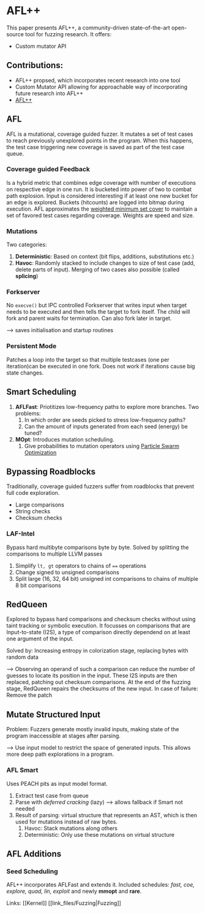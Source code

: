 # AFL++

This paper presents AFL++, a community-driven state-of-the-art open-source tool for fuzzing research. It offers: 

- Custom mutator API 


## Contributions: 
- AFL++ propsed, which incorporates recent research into one tool 
- Custom Mutator API allowing for approachable way of incorporating future research into AFL++
- [AFL++](https://github.com/AFLplusplus)
  
## AFL 
AFL is a mutational, coverage guided fuzzer. It mutates a set of test cases to reach previously unexplored points in the program.
When this happens, the test case triggering new coverage is saved as part of the test case queue.

### Coverage guided Feedback

Is a hybrid metric that combines edge coverage with number of executions on respective edge in one run. It is bucketed into power of two to combat path explosion. 
Input is considered interesting if at least one new bucket for an edge is explored. Buckets (hitcounts) are logged into bitmap during execution. AFL approximates
the [weighted minimum set cover](https://en.wikipedia.org/wiki/Set_cover_problem) to maintain a set of favored test cases regarding coverage. Weights are speed and size.

### Mutations

Two categories: 

1. **Deterministic**: Based on context (bit flips, additions, substitutions etc.)
2. **Havoc**: Randomly stacked to include changes to size of test case (add, delete parts of input). Merging of two cases also possible (called **splicing**)

### Forkserver

No ``execve()`` but IPC controlled Forkserver that writes input when target needs to be executed and then tells the target to fork itself. 
The child will fork and parent waits for termination. Can also fork later in target. 

--> saves initialisation and startup routines

### Persistent Mode 

Patches a loop into the target so that multiple testcases (one per iteration)can be executed in one fork. Does not work if 
iterations cause big state changes.

## Smart Scheduling

1. **AFLFast**: Priotitizes low-frequency paths to explore more branches. Two problems: 
   1. In which order are seeds picked to stress low-frequency paths?
   2. Can the amount of inputs generated from each seed (energy) be tuned?
2. **MOpt**: Introduces mutation scheduling.
   1. Give probabilities to mutation operators using [Particle Swarm Optimization](https://en.wikipedia.org/wiki/Particle_swarm_optimization)
   
## Bypassing Roadblocks

Traditionally, coverage guided fuzzers suffer from roadblocks that prevent full code exploration. 

- Large comparisons
- String checks
- Checksum checks

### LAF-Intel

Bypass hard multibyte comparisons byte by byte. Solved by splitting the comparisons to multiple LLVM passes

1. Simplify `lt, gt` operators to chains of `==` operations 
2. Change signed to unsigned comparisons
3. Split large (16, 32, 64 bit) unsigned int comparisons to chains of multiple 8 bit comparisons

## RedQueen

Explored to bypass hard comparisons and checksum checks without using taint tracking or symbolic execution. It focusses on
comparisons that are Input-to-state (I2S), a type of comparison directly dependend on at least one argument of the input. 

Solved by: Increasing entropy in colorization stage, replacing bytes with random data

--> Observing an operand of such a comparison can reduce the number of guesses to locate its position in the input. These I2S inputs
are then replaced, patching out checksum comparisons. At the end of the fuzzing stage, RedQueen repairs the checksums of the new input. 
In case of failure: Remove the patch

## Mutate Structured Input

Problem: Fuzzers generate mostly invalid inputs, making state of the program inaccessible at stages after parsing.

--> Use input model to restrict the space of generated inputs. This allows more deep path explorations in a program.

### AFL Smart

Uses PEACH pits as input model format. 
1. Extract test case from queue
2. Parse with *deferred cracking* (lazy) --> allows fallback if Smart not needed
3. Result of parsing: virtual structure that represents an AST, which is then used for mutations instead of raw bytes.
   1. Havoc: Stack mutations along others
   2. Deterministic: Only use these mutations on virtual structure

## AFL Additions

### Seed Scheduling

AFL++ incorporates AFLFast and extends it. Included schedules: *fast, coe, explore, quad, lin, exploit* and newly **mmopt** and **rare**.



Links: 
[[Kernel]]
[[link_files/Fuzzing|Fuzzing]]